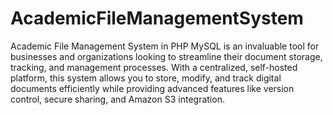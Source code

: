 # AcademicFileManagementSystem
Academic File Management System in PHP MySQL is an invaluable tool for businesses and organizations looking to streamline their document  storage, tracking, and management processes. With a centralized, self-hosted platform, this system allows you to store, modify, and track digital documents efficiently while providing advanced features like version control, secure sharing, and Amazon S3 integration.
